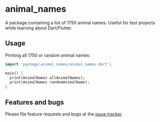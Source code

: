 # animal_names

A package containing a list of 1750 animal names. Useful for test projects while learning about Dart/Flutter.

## Usage

Printing all 1750 or random animal names:

```dart
import 'package:animal_names/animal_names.dart';

main() {
  print(AnimalNames.allAnimalNames);
  print(AnimalNames.randomAnimalName);
}
```

## Features and bugs

Please file feature requests and bugs at the [issue tracker][tracker].

[tracker]: https://github.com/thechirinos/animal_names/issues
